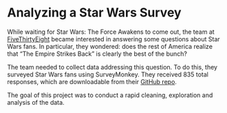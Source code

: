 # Analyzing a Star Wars Survey

While waiting for Star Wars: The Force Awakens to come out, the team at [FiveThirtyEight](https://fivethirtyeight.com/) became interested in answering some questions about Star Wars fans. In particular, they wondered: does the rest of America realize that “The Empire Strikes Back” is clearly the best of the bunch?

The team needed to collect data addressing this question. To do this, they surveyed Star Wars fans using SurveyMonkey. They received 835 total responses, which are downloadable from their [GitHub repo](https://github.com/fivethirtyeight/data/tree/master/star-wars-survey).

The goal of this project was to conduct a rapid cleaning, exploration and analysis of the data.
